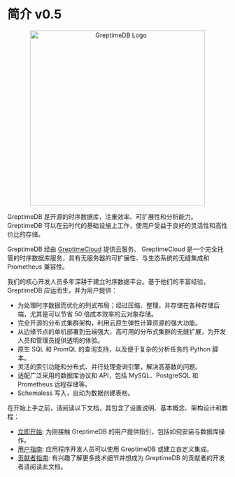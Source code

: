 # 简介 v0.5

<p align="center">
    <img src="/logo-greptimedb.png" alt="GreptimeDB Logo" width="400">
</p>

GreptimeDB 是开源的时序数据库，注重效率、可扩展性和分析能力。GreptimeDB 可以在云时代的基础设施上工作，使用户受益于良好的灵活性和高性价比的存储。

GreptimeDB 经由 [GreptimeCloud](https://greptime.cn/product/cloud) 提供云服务。
GreptimeCloud 是一个完全托管的时序数据库服务，具有无服务器的可扩展性、与生态系统的无缝集成和 Prometheus 兼容性。

我们的核心开发人员多年深耕于建立时序数据平台。基于他们的丰富经验，GreptimeDB 应运而生，并为用户提供：

- 为处理时序数据而优化的列式布局；经过压缩、整理，并存储在各种存储后端，尤其是可以节省 50 倍成本效率的云对象存储。
- 完全开源的分布式集群架构，利用云原生弹性计算资源的强大功能。
- 从边缘节点的单机部署到云端强大、高可用的分布式集群的无缝扩展，为开发人员和管理员提供透明的体验。
- 原生 SQL 和 PromQL 的查询支持，以及便于复杂的分析任务的 Python 脚本。
- 灵活的索引功能和分布式、并行处理查询引擎，解决高基数的问题。
- 适配广泛采用的数据库协议和 API，包括 MySQL、PostgreSQL 和 Prometheus 远程存储等。
- Schemaless 写入，自动为数据创建表格。

在开始上手之前，请阅读以下文档，其包含了设置说明、基本概念、架构设计和教程：

- [立即开始][1]: 为刚接触 GreptimeDB 的用户提供指引，包括如何安装与数据库操作。
- [用户指南][2]: 应用程序开发人员可以使用 GreptimeDB 或建立自定义集成。
- [贡献者指南][3]: 有兴趣了解更多技术细节并想成为 GreptimeDB 的贡献者的开发者请阅读此文档。
<!-- - [Changelog][4]: Presents the latest GreptimeDB roadmap and biweekly reports.
- [FAQ][5]: Presents the most frequently asked questions. -->

[1]: ./getting-started/overview.md
[2]: ./user-guide/overview.md
[3]: ./contributor-guide/overview.md

<!-- [4]: ./changelog/overview.md
[5]: ./faq-and-others/faq.md -->
